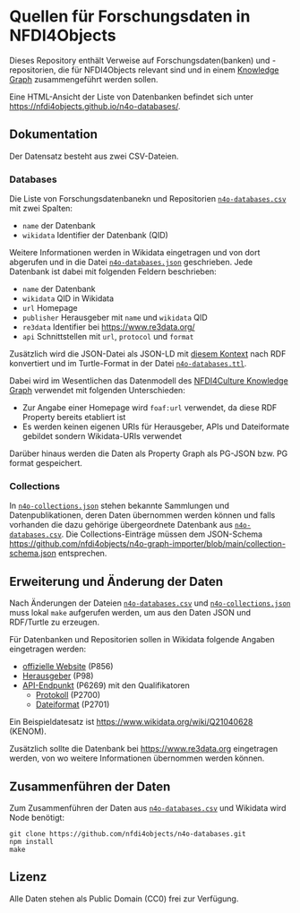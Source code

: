 # Quellen für Forschungsdaten in NFDI4Objects

Dieses Repository enthält Verweise auf Forschungsdaten(banken) und -repositorien, die für NFDI4Objects relevant sind und in einem [Knowledge Graph](https://nfdi4objects.github.io/n4o-graph/) zusammengeführt werden sollen.

Eine HTML-Ansicht der Liste von Datenbanken befindet sich unter <https://nfdi4objects.github.io/n4o-databases/>.

## Dokumentation

Der Datensatz besteht aus zwei CSV-Dateien.

### Databases

Die Liste von Forschungsdatenbanekn und Repositorien [`n4o-databases.csv`] mit zwei Spalten:

- `name` der Datenbank
- `wikidata` Identifier der Datenbank (QID)

Weitere Informationen werden in Wikidata eingetragen und von dort abgerufen und in die Datei [`n4o-databases.json`] geschrieben. Jede Datenbank ist dabei mit folgenden Feldern beschrieben:

- `name` der Datenbank
- `wikidata` QID in Wikidata
- `url`  Homepage
- `publisher` Herausgeber mit `name` und `wikidata` QID
- `re3data` Identifier bei <https://www.re3data.org/>
- `api` Schnittstellen mit `url`, `protocol` und `format`

Zusätzlich wird die JSON-Datei als JSON-LD mit [diesem Kontext](context.json)
nach RDF konvertiert und im Turtle-Format in der Datei [`n4o-databases.ttl`].

Dabei wird im Wesentlichen das Datenmodell des [NFDI4Culture
Knowledge Graph](https://nfdi4culture.de/de/dienste/details/culture-knowledge-graph.html)
verwendet mit folgenden Unterschieden:

- Zur Angabe einer Homepage wird `foaf:url` verwendet, da diese RDF Property bereits etabliert ist
- Es werden keinen eigenen URIs für Herausgeber, APIs und Dateiformate gebildet sondern Wikidata-URIs verwendet

Darüber hinaus werden die Daten als Property Graph als PG-JSON bzw. PG format gespeichert.

### Collections

In [`n4o-collections.json`] stehen bekannte Sammlungen und Datenpublikationen, deren Daten übernommen werden können und falls vorhanden
die dazu gehörige übergeordnete Datenbank aus [`n4o-databases.csv`]. Die Collections-Einträge müssen dem JSON-Schema <https://github.com/nfdi4objects/n4o-graph-importer/blob/main/collection-schema.json> entsprechen.

## Erweiterung und Änderung der Daten

Nach Änderungen der Dateien [`n4o-databases.csv`] und [`n4o-collections.json`] muss lokal `make` aufgerufen werden, um aus den Daten JSON und RDF/Turtle zu erzeugen.

Für Datenbanken und Repositorien sollen in Wikidata folgende Angaben eingetragen werden:

- [offizielle Website](https://www.wikidata.org/wiki/Property:P856) (P856)
- [Herausgeber](https://www.wikidata.org/wiki/Property:P98) (P98)
- [API-Endpunkt](https://www.wikidata.org/wiki/Property:P6269) (P6269) mit den Qualifikatoren
  - [Protokoll](https://www.wikidata.org/wiki/Property:P2700) (P2700)
  - [Dateiformat](https://www.wikidata.org/wiki/Q1249973) (P2701)

Ein Beispieldatesatz ist <https://www.wikidata.org/wiki/Q21040628> (KENOM).

Zusätzlich sollte die Datenbank bei <https://www.re3data.org> eingetragen werden,
von wo weitere Informationen übernommen werden können.

## Zusammenführen der Daten

Zum Zusammenführen der Daten aus [`n4o-databases.csv`] und Wikidata wird Node benötigt:

    git clone https://github.com/nfdi4objects/n4o-databases.git
    npm install
    make

## Lizenz

Alle Daten stehen als Public Domain (CC0) frei zur Verfügung. 

[`n4o-databases.csv`]: n4o-databases.csv
[`n4o-collections.json`]: n4o-collections.json
[`n4o-databases.json`]: n4o-databases.json
[`n4o-databases.ttl`]: n4o-databases.ttl
